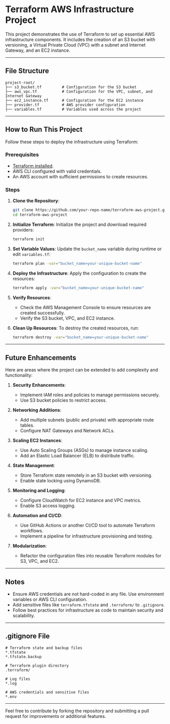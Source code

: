 # Terraform AWS Infrastructure Project

This project demonstrates the use of Terraform to set up essential AWS infrastructure components. It includes the creation of an S3 bucket with versioning, a Virtual Private Cloud (VPC) with a subnet and Internet Gateway, and an EC2 instance.

---

## File Structure

```
project-root/
├── s3_bucket.tf         # Configuration for the S3 bucket
├── aws_vpc.tf           # Configuration for the VPC, subnet, and Internet Gateway
├── ec2_instance.tf      # Configuration for the EC2 instance
├── provider.tf          # AWS provider configuration
├── variables.tf         # Variables used across the project
```

---

## How to Run This Project

Follow these steps to deploy the infrastructure using Terraform:

### Prerequisites

- [Terraform installed](https://developer.hashicorp.com/terraform/tutorials/aws-get-started/install-cli).
- AWS CLI configured with valid credentials.
- An AWS account with sufficient permissions to create resources.

### Steps

1. **Clone the Repository**:
   ```bash
   git clone https://github.com/your-repo-name/terraform-aws-project.git
   cd terraform-aws-project
   ```

2. **Initialize Terraform**:
   Initialize the project and download required providers:
   ```bash
   terraform init
   ```

3. **Set Variable Values**:
   Update the `bucket_name` variable during runtime or edit `variables.tf`:
   ```bash
   terraform plan -var="bucket_name=your-unique-bucket-name"
   ```

4. **Deploy the Infrastructure**:
   Apply the configuration to create the resources:
   ```bash
   terraform apply -var="bucket_name=your-unique-bucket-name"
   ```

5. **Verify Resources**:
   - Check the AWS Management Console to ensure resources are created successfully.
   - Verify the S3 bucket, VPC, and EC2 instance.

6. **Clean Up Resources**:
   To destroy the created resources, run:
   ```bash
   terraform destroy -var="bucket_name=your-unique-bucket-name"
   ```

---

## Future Enhancements

Here are areas where the project can be extended to add complexity and functionality:

1. **Security Enhancements**:
   - Implement IAM roles and policies to manage permissions securely.
   - Use S3 bucket policies to restrict access.
   
2. **Networking Additions**:
   - Add multiple subnets (public and private) with appropriate route tables.
   - Configure NAT Gateways and Network ACLs.

3. **Scaling EC2 Instances**:
   - Use Auto Scaling Groups (ASGs) to manage instance scaling.
   - Add an Elastic Load Balancer (ELB) to distribute traffic.

4. **State Management**:
   - Store Terraform state remotely in an S3 bucket with versioning.
   - Enable state locking using DynamoDB.

5. **Monitoring and Logging**:
   - Configure CloudWatch for EC2 instance and VPC metrics.
   - Enable S3 access logging.

6. **Automation and CI/CD**:
   - Use GitHub Actions or another CI/CD tool to automate Terraform workflows.
   - Implement a pipeline for infrastructure provisioning and testing.

7. **Modularization**:
   - Refactor the configuration files into reusable Terraform modules for S3, VPC, and EC2.

---

## Notes

- Ensure AWS credentials are not hard-coded in any file. Use environment variables or AWS CLI configuration.
- Add sensitive files like `terraform.tfstate` and `.terraform/` to `.gitignore`.
- Follow best practices for infrastructure as code to maintain security and scalability.

---

## .gitignore File

```gitignore
# Terraform state and backup files
*.tfstate
*.tfstate.backup

# Terraform plugin directory
.terraform/

# Log files
*.log

# AWS credentials and sensitive files
*.env
```

---

Feel free to contribute by forking the repository and submitting a pull request for improvements or additional features.

